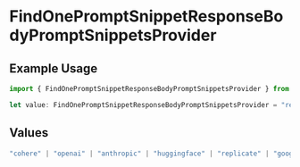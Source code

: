 # FindOnePromptSnippetResponseBodyPromptSnippetsProvider

## Example Usage

```typescript
import { FindOnePromptSnippetResponseBodyPromptSnippetsProvider } from "@orq-ai/node/models/operations";

let value: FindOnePromptSnippetResponseBodyPromptSnippetsProvider = "replicate";
```

## Values

```typescript
"cohere" | "openai" | "anthropic" | "huggingface" | "replicate" | "google" | "google-ai" | "azure" | "aws" | "anyscale" | "perplexity" | "groq" | "fal" | "leonardoai" | "nvidia" | "jina"
```